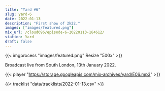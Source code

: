 ```yaml
---
title: "Yard #6"
slug: yard-6
date: 2022-01-13
description: "First show of 2k22."
images: ["images/featured.png"]
mix_url: /cloud696/episode-6-20220113-184612/
station: Yard
draft: false
---
```


{{< imgprocess "images/featured.png" Resize "500x" >}}

Broadcast live from South London, 13th January 2022.

{{< player "https://storage.googleapis.com/mix-archives/yard/E06.mp3" >}}

{{< tracklist "data/tracklists/2022-01-13.csv" >}}

